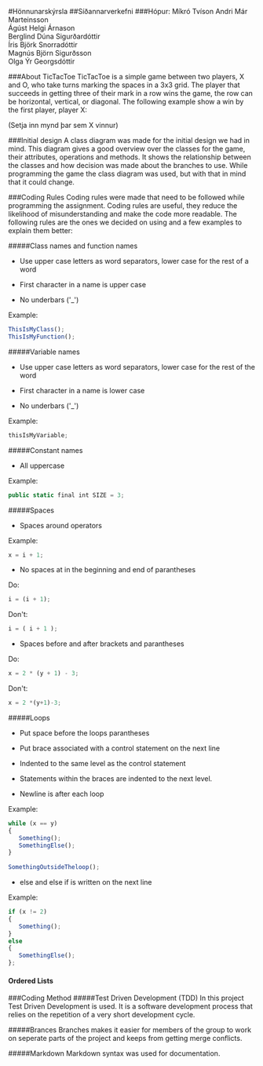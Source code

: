 #Hönnunarskýrsla
##Síðannarverkefni
###Hópur: Míkró Tvíson
Andri Már Marteinsson  
Ágúst Helgi Árnason  
Berglind Dúna Sigurðardóttir  
Íris Björk Snorradóttir  
Magnús Björn Sigurðsson  
Olga Ýr Georgsdóttir  

###About TicTacToe
TicTacToe is a simple game between two players, X and O, who take turns marking the spaces in a 3x3 grid. The player that succeeds in getting three of their mark in a row wins the game, the row can be horizontal, vertical, or diagonal. The following example show a win by the first player, player X:

(Setja inn mynd þar sem X vinnur) 

###Initial design
A class diagram was made for the initial design we had in mind. This diagram gives a good overview over the classes for the game, their attributes, operations and methods. It shows the relationship between the classes and how decision was made about the branches to use. While programming the game the class diagram was used, but with that in mind that it could change. 

###Coding Rules
Coding rules were made that need to be followed while programming the assignment. Coding rules are useful, they reduce the likelihood of misunderstanding and make the code more readable. The following rules are the ones we decided on using and a few examples to explain them better:

#####Class names and function names
- Use upper case letters as word separators, lower case for the rest of a word

- First character in a name is upper case

- No underbars ('_')  
	
Example: 
```javascript
ThisIsMyClass();  
ThisIsMyFunction();
```
	
#####Variable names
- Use upper case letters as word separators, lower case for the rest of the word

- First character in a name is lower case

- No underbars ('_')  
	
Example: 
```javascript
thisIsMyVariable;
```
	
#####Constant names
- All uppercase  

Example:
```javascript
public static final int SIZE = 3;
```

#####Spaces
- Spaces around operators
	
Example:
```javascript
x = i + 1;
```
	
- No spaces at in the beginning and end of parantheses
	
Do: 
```javascript
i = (i + 1);
```
Don't:
```javascript
i = ( i + 1 );
```

- Spaces before and after brackets and parantheses
	
Do:
```javascript
x = 2 * (y + 1) - 3;  
```
Don't:
```javascript
x = 2 *(y+1)-3; 	
```
	
#####Loops
- Put space before the loops parantheses

- Put brace associated with a control statement on the next line

- Indented to the same level as the control statement

- Statements within the braces are indented to the next level.

- Newline is after each loop
	
Example:
```javascript
while (x == y)  
{  
   Something();  
   SomethingElse();  
} 	
  
SomethingOutsideTheloop(); 	
```	
	
- else and else if is written on the next line

Example: 
```javascript
if (x != 2)   
{   
   Something();  
}  
else  
{  
   SomethingElse();  
}; 
```

####  Ordered Lists


###Coding Method
#####Test Driven Development (TDD)
In this project Test Driven Development is used. It is a software development process that relies on the repetition of a very short development cycle. 

#####Brances
Branches makes it easier for members of the group to work on seperate parts of the project and keeps from getting merge conflicts.

#####Markdown
Markdown syntax was used for documentation. 
